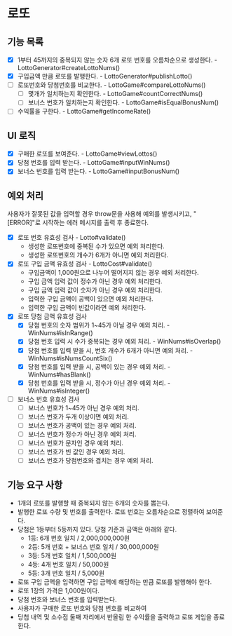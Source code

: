 # 로또

## 기능 목록

- [x] 1부터 45까지의 중복되지 않는 숫자 6개 로또 번호를 오름차순으로 생성한다. - LottoGenerator#createLottoNums()
- [x] 구입금액 만큼 로또를 발행한다. - LottoGenerator#publishLotto()
- [ ] 로또번호와 당첨번호를 비교한다. - LottoGame#compareLottoNums()
  - [ ] 몇개가 일치하는지 확인한다. - LottoGame#countCorrectNums() 
  - [ ] 보너스 번호가 일치하는지 확인한다. - LottoGame#isEqualBonusNum()
- [ ] 수익률을 구한다. - LottoGame#getIncomeRate()

## UI 로직

- [x] 구매한 로또를 보여준다. - LottoGame#viewLottos()
- [x] 당첨 번호를 입력 받는다. - LottoGame#inputWinNums()
- [x] 보너스 번호를 입력 받는다. - LottoGame#inputBonusNum()

## 예외 처리

사용자가 잘못된 값을 입력할 경우 throw문을 사용해 예외를 발생시키고, "[ERROR]"로 시작하는 에러 메시지를 출력 후 종료한다.

- [x] 로또 번호 유효성 검사 - Lotto#validate() 
  - 생성한 로또번호에 중복된 수가 있으면 예외 처리한다.
  - 생성한 로또번호의 개수가 6개가 아니면 예외 처리한다.
- [x] 로또 구입 금액 유효성 검사 - LottoCost#validate()
  - 구입금액이 1,000원으로 나누어 떨어지지 않는 경우 예외 처리한다.
  - 구입 금액 입력 값이 정수가 아닌 경우 예외 처리한다.
  - 구입 금액 입력 값이 숫자가 아닌 경우 예외 처리한다.
  - 입력한 구입 금액이 공백이 있으면 예외 처리한다.
  - 입력한 구입 금액이 빈값이라면 예외 처리한다.
- [x] 로또 당첨 금액 유효성 검사
  - [x] 당첨 번호의 숫자 범위가 1~45가 아닐 경우 예외 처리. - WinNums#isInRange()
  - [x] 당첨 번호 입력 시 수가 중복되는 경우 예외 처리. - WinNums#isOverlap()
  - [x] 당첨 번호를 입력 받을 시, 번호 개수가 6개가 아니면 예외 처리. - WinNums#isNumsCountSix()
  - [x] 당첨 번호를 입력 받을 시, 공백이 있는 경우 예외 처리. -WinNums#hasBlank()
  - [x] 당첨 번호를 입력 받을 시, 정수가 아닌 경우 예외 처리. -WinNums#isInteger()
- [ ] 보너스 번호 유효성 검사
  - [ ] 보너스 번호가 1~45가 아닌 경우 예외 처리.
  - [ ] 보너스 번호가 두개 이상이면 예외 처리.
  - [ ] 보너스 번호가 공백이 있는 경우 예외 처리.
  - [ ] 보너스 번호가 정수가 아닌 경우 예외 처리.
  - [ ] 보너스 번호가 문자인 경우 예외 처리.
  - [ ] 보너스 번호가 빈 값인 경우 예외 처리.
  - [ ] 보너스 번호가 당첨번호와 겹치는 경우 예외 처리.

## 기능 요구 사항

- 1개의 로또를 발행할 때 중복되지 않는 6개의 숫자를 뽑는다.
- 발행한 로또 수량 및 번호를 출력한다. 로또 번호는 오름차순으로 정렬하여 보여준다.
- 당첨은 1등부터 5등까지 있다. 당첨 기준과 금액은 아래와 같다.
  - 1등: 6개 번호 일치 / 2,000,000,000원
  - 2등: 5개 번호 + 보너스 번호 일치 / 30,000,000원
  - 3등: 5개 번호 일치 / 1,500,000원
  - 4등: 4개 번호 일치 / 50,000원
  - 5등: 3개 번호 일치 / 5,000원
- 로또 구입 금액을 입력하면 구입 금액에 해당하는 만큼 로또를 발행해야 한다.
- 로또 1장의 가격은 1,000원이다.
- 당첨 번호와 보너스 번호를 입력받는다.
- 사용자가 구매한 로또 번호와 당첨 번호를 비교하여 
- 당첨 내역 및 소수점 둘째 자리에서 반올림 한 수익률을 출력하고 로또 게임을 종료한다.
